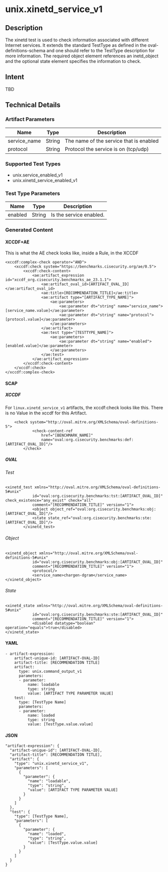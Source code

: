 # unix.xinetd_service_v1

## Description
The xinetd test is used to check information associated with different Internet services. It extends the standard TestType as defined in the oval-definitions-schema and one should refer to the TestType description for more information. The required object element references an inetd_object and the optional state element specifies the information to check.
## Intent
TBD

## Technical Details
### Artifact Parameters
| Name                  |Type    | Description |
| ----------------------|--------| ----------- |
| service_name  | String | The name of the service that is enabled  |
| protocol | String | Protocol the service is on (tcp/udp) | 

### Supported Test Types
- unix.service_enabled_v1
- unix.xinetd_service_enabled_v1

### Test Type Parameters
| Name                  |Type    | Description |
| ----------------------|--------| ----------- |
| enabled | String | Is the service enabled. |

### Generated Content
#### XCCDF+AE
This is what the AE check looks like, inside a Rule, in the XCCDF

```
<xccdf:complex-check operator="AND">
    <xccdf:check system="https://benchmarks.cisecurity.org/ae/0.5">
        <xccdf:check-content>
            <ae:artifact_expression id="xccdf_org.cisecurity.benchmarks_ae_23.1.1">
                <ae:artifact_oval_id>[ARTIFACT_OVAL_ID]</ae:artifact_oval_id>
                <ae:title>[RECOMMENDATION_TITLE]</ae:title>
                <ae:artifact type="[ARTIFACT_TYPE_NAME]">
                    <ae:parameters>
                        <ae:parameter dt="string" name="service_name">[service_name.value]</ae:parameter>
                        <ae:parameter dt="string" name="protocol">[protocol.value]</ae:parameter>
                    </ae:parameters>
                </ae:artifact>
                <ae:test type="[TESTTYPE_NAME]">
                    <ae:parameters>
                        <ae:parameter dt="string" name="enabled">[enabled.value]</ae:parameter>
                    </ae:parameters>
                </ae:test>
            </ae:artifact_expression>
        </xccdf:check-content>
    </xccdf:check>
</xccdf:complex-check>
```

#### SCAP
##### XCCDF
For `linux.xinetd_service_v1` artifacts, the xccdf:check looks like this.  There is no Value in the xccdf for this Artifact.

```
	<check system="http://oval.mitre.org/XMLSchema/oval-definitions-5">
			<check-content-ref
				href="[BENCHMARK_NAME]"
				name="oval:org.cisecurity.benchmarks:def:[ARTIFACT_OVAL_ID]"/>
		</check>
```

##### OVAL
###### Test

```
<xinetd_test xmlns="http://oval.mitre.org/XMLSchema/oval-definitions-5#unix"
			id="oval:org.cisecurity.benchmarks:tst:[ARTIFACT_OVAL_ID]" check_existence="any_exist" check="all"
			comment="[RECOMMENDATION_TITLE]" version="1">
			<object object_ref="oval:org.cisecurity.benchmarks:obj:[ARTIFACT_OVAL_ID]"/>
			<state state_ref="oval:org.cisecurity.benchmarks:ste:[ARTIFACT_OVAL_ID]"/>
		</xinetd_test>
```

###### Object

```
<xinetd_object xmlns="http://oval.mitre.org/XMLSchema/oval-definitions-5#unix"
			id="oval:org.cisecurity.benchmarks:obj:[ARTIFACT_OVAL_ID]"
			comment="[RECOMMENDATION_TITLE]" version="1">
			<protocol/>
			<service_name>chargen-dgram</service_name>
</xinetd_object>
```

###### State

```
<xinetd_state xmlns="http://oval.mitre.org/XMLSchema/oval-definitions-5#unix"
			id="oval:org.cisecurity.benchmarks:ste:[ARTIFACT_OVAL_ID]"
			comment="[RECOMMENDATION_TITLE]" version="1">
			<disabled datatype="boolean" operation="equals">true</disabled>
</xinetd_state>
```

#### YAML


```
- artifact-expression:
    artifact-unique-id: [ARTIFACT-OVAL-ID]
    artifact-title: [RECOMMENDATION TITLE]
    artifact:
      type: unix.command_output_v1
      parameters:
      - parameter: 
          name: loadable
          type: string
          value: [ARTIFACT TYPE PARAMETER VALUE]
    test:
      type: [TestType Name]
      parameters:
      - parameter:
          name: loaded
          type: string
          value: [TestType.value.value]
```

#### JSON

```
"artifact-expression": {
  "artifact-unique-id": [ARTIFACT-OVAL-ID],
  "artifact-title": [RECOMMENDATION TITLE],
  "artifact": {
    "type": "unix.xinetd_service_v1",
    "parameters": [
      {
        "parameter": {
          "name": "loadable",
          "type": "string",
          "value": [ARTIFACT TYPE PARAMETER VALUE]
        }
      }
    ]
  },
  "test": {
    "type": [TestType Name],
    "parameters": [
      {
        "parameter": {
          "name": "loaded",
          "type": "string",
          "value": [TestType.value.value]
        }
      }
    ]
  }
}
``` 